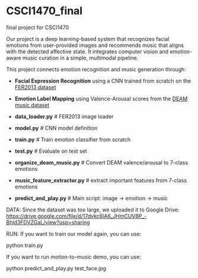 # CSCI1470_final
final project for CSCI1470


Our project is a deep learning-based system that recognizes facial emotions from user-provided images and recommends music that aligns with the detected affective state. It integrates computer vision and emotion-aware music curation in a simple, multimodal pipeline.

This project connects emotion recognition and music generation through:

- **Facial Expression Recognition** using a CNN trained from scratch on the [FER2013 dataset](https://www.kaggle.com/datasets/msambare/fer2013)
- **Emotion Label Mapping** using Valence-Arousal scores from the [DEAM music dataset](https://cvml.unige.ch/databases/DEAM/)

- **data_loader.py**         # FER2013 image loader
- **model.py**               # CNN model definition
- **train.py**               # Train emotion classifier from scratch
- **test.py**                # Evaluate on test set
- **organize_deam_music.py**     # Convert DEAM valence/arousal to 7-class emotions
- **music_feature_extractor.py** # extract important features from 7-class emotions
- **predict_and_play.py**    # Main script: image → emotion → music

DATA:
Since the dataset was too large, we uploaded it to Google Drive: https://drive.google.com/file/d/17dvkc6lA6_JHmCUV8P_-Bhld3FDVZGaL/view?usp=sharing

RUN:
If you want to train our model again, you can use:

python train.py

If you want to run motion-to-music demo, you can use:

python predict_and_play.py test_face.jpg
